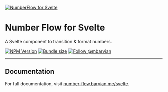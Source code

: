 [![NumberFlow for Svelte](https://number-flow.barvian.me/preview.webp)](https://number-flow.barvian.me/svelte)

# Number Flow for Svelte

A Svelte component to transition & format numbers.

[![NPM Version](https://img.shields.io/npm/v/@number-flow/svelte.svg)](https://npmjs.com/package/@number-flow/svelte)
[![Bundle size](https://badgen.net/bundlephobia/minzip/@number-flow/svelte@latest)](https://bundlephobia.com/package/@number-flow/svelte@latest)
[![Follow @mbarvian](https://img.shields.io/twitter/follow/mbarvian.svg?style=social&label=Follow)](https://x.com/mbarvian)

---

## Documentation

For full documentation, visit [number-flow.barvian.me/svelte](https://number-flow.barvian.me/svelte).
